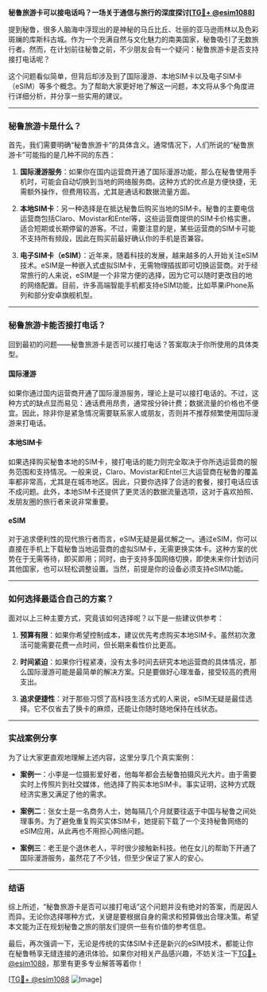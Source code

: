 **秘鲁旅游卡可以接电话吗？一场关于通信与旅行的深度探讨[[TG💪+ @esim1088](https://t.me/s/esim1088)]**

提到秘鲁，很多人脑海中浮现出的是神秘的马丘比丘、壮丽的亚马逊雨林以及色彩斑斓的库斯科古城。作为一个充满自然与文化魅力的南美国家，秘鲁吸引了无数旅行者。然而，在计划前往秘鲁之前，不少朋友会有一个疑问：秘鲁旅游卡是否支持接打电话呢？

这个问题看似简单，但背后却涉及到了国际漫游、本地SIM卡以及电子SIM卡（eSIM）等多个概念。为了帮助大家更好地了解这一问题，本文将从多个角度进行详细分析，并分享一些实用的建议。

---

### 秘鲁旅游卡是什么？

首先，我们需要明确“秘鲁旅游卡”的具体含义。通常情况下，人们所说的“秘鲁旅游卡”可能指的是几种不同的东西：

1. **国际漫游服务**：如果你在国内运营商开通了国际漫游功能，那么在秘鲁使用手机时，可能会自动切换到当地的网络服务商。这种方式的优点是方便快捷，无需额外操作，但费用较高，尤其是通话和数据流量方面。
   
2. **本地SIM卡**：另一种选择是在抵达秘鲁后购买当地的SIM卡。秘鲁的主要电信运营商包括Claro、Movistar和Entel等，这些运营商提供的SIM卡价格实惠，适合短期或长期停留的游客。不过，需要注意的是，某些运营商的SIM卡可能不支持所有频段，因此在购买前最好确认你的手机是否兼容。

3. **电子SIM卡（eSIM）**：近年来，随着科技的发展，越来越多的人开始关注eSIM技术。eSIM是一种嵌入式虚拟SIM卡，无需物理插拔即可切换运营商。对于经常旅行的人来说，eSIM是一个非常方便的选择，因为它可以随时更改目的地的网络配置。目前，许多高端智能手机都支持eSIM功能，比如苹果iPhone系列和部分安卓旗舰机型。

---

### 秘鲁旅游卡能否接打电话？

回到最初的问题——秘鲁旅游卡是否可以接打电话？答案取决于你所使用的具体类型。

#### 国际漫游
如果你通过国内运营商开通了国际漫游服务，理论上是可以接打电话的。不过，这种方式的缺点显而易见：通话费用昂贵，通常按分钟计费；数据流量的价格也不便宜。因此，除非你是紧急情况需要联系家人或朋友，否则并不推荐频繁使用国际漫游来打电话。

#### 本地SIM卡
如果选择购买秘鲁本地的SIM卡，接打电话的能力则完全取决于你所选运营商的服务范围和支持情况。一般来说，Claro、Movistar和Entel三大运营商在秘鲁的覆盖率都非常高，尤其是在城市地区。因此，只要你选择了合适的套餐，接打电话应该不成问题。此外，本地SIM卡还提供了更灵活的数据流量选项，这对于喜欢拍照、发朋友圈的旅行者来说非常重要。

#### eSIM
对于追求便利性的现代旅行者而言，eSIM无疑是最优解之一。通过eSIM，你可以直接在手机上下载秘鲁当地运营商的虚拟SIM卡，无需更换实体卡。这种方案的优势在于无需等待，即买即用；同时，由于支持多国网络切换，即使未来你计划访问其他国家，也可以轻松调整设置。当然，前提是你的设备必须支持eSIM功能。

---

### 如何选择最适合自己的方案？

面对以上三种主要方式，究竟该如何选择呢？以下是一些建议供参考：

1. **预算有限**：如果你希望控制成本，建议优先考虑购买本地SIM卡。虽然初次激活可能需要花费一点时间，但长期来看性价比更高。

2. **时间紧迫**：如果你行程紧凑，没有太多时间去研究本地运营商的具体情况，那么国际漫游可能是最简单的解决方案。只是要做好心理准备，接受较高的费用支出。

3. **追求便捷性**：对于那些习惯了高科技生活方式的人来说，eSIM无疑是最佳选择。它不仅省去了换卡的麻烦，还能让你随时随地保持在线状态。

---

### 实战案例分享

为了让大家更直观地理解上述内容，这里分享几个真实案例：

- **案例一**：小李是一位摄影爱好者，他每年都会去秘鲁拍摄风光大片。由于需要实时上传照片到社交媒体，他选择了购买本地SIM卡。事实证明，这种方式既经济实惠又满足了他的需求。

- **案例二**：张女士是一名商务人士，她每隔几个月就要往返于中国与秘鲁之间处理事务。为了避免重复购买实体SIM卡，她提前下载了一个支持秘鲁网络的eSIM应用，从此再也不用担心网络问题。

- **案例三**：老王是个退休老人，平时很少接触新科技。他在女儿的帮助下开通了国际漫游服务，虽然花了不少钱，但至少保证了家人的安心。

---

### 结语

综上所述，“秘鲁旅游卡是否可以接打电话”这个问题并没有绝对的答案，而是因人而异。无论你选择哪种方式，关键是要根据自身的需求和预算做出合理决策。希望本文能为正在规划秘鲁之旅的朋友们提供一些有价值的参考信息。

最后，再次强调一下，无论是传统的实体SIM卡还是新兴的eSIM技术，都能让你在秘鲁畅享无缝连接的通讯体验。如果你对相关产品感兴趣，不妨关注一下[TG💪+ @esim1088](https://t.me/s/esim1088)，那里有更多专业解答等着你！

[[TG💪+ @esim1088](https://t.me/s/esim1088) ![Image](https://i.postimg.cc/4NQfJmqS/Snipaste-2025-05-13-00-14-12.png)]
